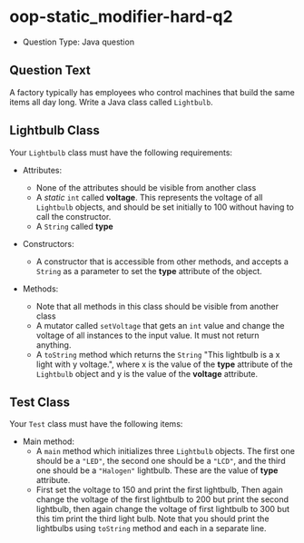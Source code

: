 # oop-static_modifier-hard-q2

- Question Type: Java question

## Question Text

A factory typically has employees who control machines that build the same items all day long. Write a Java class called
`Lightbulb`.

## Lightbulb Class

Your `Lightbulb` class must have the following requirements:

- Attributes:
    - None of the attributes should be visible from another class
    - A _static_ `int` called **voltage**. This represents the voltage of all `Lightbulb` objects,
      and should be set initially to 100 without having to call the constructor.
    - A `String` called **type**

- Constructors:
    - A constructor that is accessible from other methods, and accepts a `String` as a parameter to set the **type**
      attribute of the object.

- Methods:
    - Note that all methods in this class should be visible from another class
    - A mutator called `setVoltage` that gets an `int` value and change the voltage of all instances to the input value.
      It must not return anything.
    - A `toString` method which returns the `String` "This lightbulb is a x light with y voltage.", where x is the value
      of the **type** attribute of the `Lightbulb` object and y is the value of the **voltage** attribute.

## Test Class

Your `Test` class must have the following items:

- Main method:
    - A `main` method which initializes three `Lightbulb` objects. The first one should be a `"LED"`, the second one
      should be a `"LCD"`, and the third one should be a `"Halogen"` lightbulb. These are the value of **type**
      attribute.
    - First set the voltage to 150 and print the first lightbulb, Then again change the voltage of the first lightbulb
      to 200 but print the second lightbulb, then again change the voltage of first lightbulb to 300 but this tim print
      the third light bulb. Note that you should print the lightbulbs using `toString` method and each in a separate
      line.